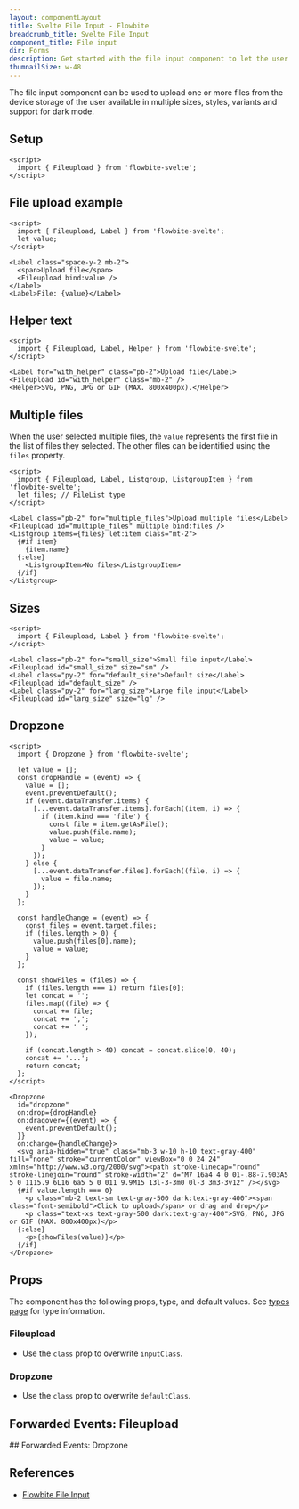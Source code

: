 ```yaml
---
layout: componentLayout
title: Svelte File Input - Flowbite
breadcrumb_title: Svelte File Input
component_title: File input
dir: Forms
description: Get started with the file input component to let the user to upload one or more files from their device storage based on multiple styles and sizes
thumnailSize: w-48
---
```


<script>
  import { TableProp, TableDefaultRow, DocBadgeList } from '../../utils'
  import { Badge, A } from '$lib'
  import { props as items } from '../../props/Fileupload.json'
  import { props as items2 } from '../../props/Dropzone.json'

  const events = ["on:blur","on:change","on:click","on:focus","on:keydown","on:keypress","on:keyup","on:mouseenter","on:mouseleave","on:mouseover","on:paste"];
  const events2 = ["on:click","on:change","on:focus","on:blur","on:mouseenter","on:mouseleave","on:mouseover"];
</script>

The file input component can be used to upload one or more files from the device storage of the user available in multiple sizes, styles, variants and support for dark mode.

## Setup

```svelte example hideOutput
<script>
  import { Fileupload } from 'flowbite-svelte';
</script>
```

## File upload example

```svelte example
<script>
  import { Fileupload, Label } from 'flowbite-svelte';
  let value;
</script>

<Label class="space-y-2 mb-2">
  <span>Upload file</span>
  <Fileupload bind:value />
</Label>
<Label>File: {value}</Label>
```

## Helper text

```svelte example
<script>
  import { Fileupload, Label, Helper } from 'flowbite-svelte';
</script>

<Label for="with_helper" class="pb-2">Upload file</Label>
<Fileupload id="with_helper" class="mb-2" />
<Helper>SVG, PNG, JPG or GIF (MAX. 800x400px).</Helper>
```

## Multiple files

When the user selected multiple files, the `value` represents the first file in the list of files they selected. The other files can be identified using the `files` property.

```svelte example
<script>
  import { Fileupload, Label, Listgroup, ListgroupItem } from 'flowbite-svelte';
  let files; // FileList type
</script>

<Label class="pb-2" for="multiple_files">Upload multiple files</Label>
<Fileupload id="multiple_files" multiple bind:files />
<Listgroup items={files} let:item class="mt-2">
  {#if item}
    {item.name}
  {:else}
    <ListgroupItem>No files</ListgroupItem>
  {/if}
</Listgroup>
```

## Sizes

```svelte example
<script>
  import { Fileupload, Label } from 'flowbite-svelte';
</script>

<Label class="pb-2" for="small_size">Small file input</Label>
<Fileupload id="small_size" size="sm" />
<Label class="py-2" for="default_size">Default size</Label>
<Fileupload id="default_size" />
<Label class="py-2" for="larg_size">Large file input</Label>
<Fileupload id="larg_size" size="lg" />
```

## Dropzone

```svelte example
<script>
  import { Dropzone } from 'flowbite-svelte';

  let value = [];
  const dropHandle = (event) => {
    value = [];
    event.preventDefault();
    if (event.dataTransfer.items) {
      [...event.dataTransfer.items].forEach((item, i) => {
        if (item.kind === 'file') {
          const file = item.getAsFile();
          value.push(file.name);
          value = value;
        }
      });
    } else {
      [...event.dataTransfer.files].forEach((file, i) => {
        value = file.name;
      });
    }
  };

  const handleChange = (event) => {
    const files = event.target.files;
    if (files.length > 0) {
      value.push(files[0].name);
      value = value;
    }
  };

  const showFiles = (files) => {
    if (files.length === 1) return files[0];
    let concat = '';
    files.map((file) => {
      concat += file;
      concat += ',';
      concat += ' ';
    });

    if (concat.length > 40) concat = concat.slice(0, 40);
    concat += '...';
    return concat;
  };
</script>

<Dropzone
  id="dropzone"
  on:drop={dropHandle}
  on:dragover={(event) => {
    event.preventDefault();
  }}
  on:change={handleChange}>
  <svg aria-hidden="true" class="mb-3 w-10 h-10 text-gray-400" fill="none" stroke="currentColor" viewBox="0 0 24 24" xmlns="http://www.w3.org/2000/svg"><path stroke-linecap="round" stroke-linejoin="round" stroke-width="2" d="M7 16a4 4 0 01-.88-7.903A5 5 0 1115.9 6L16 6a5 5 0 011 9.9M15 13l-3-3m0 0l-3 3m3-3v12" /></svg>
  {#if value.length === 0}
    <p class="mb-2 text-sm text-gray-500 dark:text-gray-400"><span class="font-semibold">Click to upload</span> or drag and drop</p>
    <p class="text-xs text-gray-500 dark:text-gray-400">SVG, PNG, JPG or GIF (MAX. 800x400px)</p>
  {:else}
    <p>{showFiles(value)}</p>
  {/if}
</Dropzone>
```

## Props

The component has the following props, type, and default values. See [types page](/docs/pages/typescript) for type information.

### Fileupload

- Use the `class` prop to overwrite `inputClass`.

<TableProp>
  <TableDefaultRow {items} rowState='hover' />
</TableProp>

### Dropzone

- Use the `class` prop to overwrite `defaultClass`.

<TableProp>
  <TableDefaultRow items={items2} rowState='hover' />
</TableProp>

## Forwarded Events: Fileupload

<DocBadgeList items={events} />
## Forwarded Events: Dropzone

<DocBadgeList items={events2} />

## References

- [Flowbite File Input](https://flowbite.com/docs/forms/file-input/)
